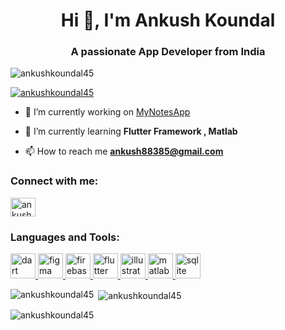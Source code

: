 <h1 align="center">Hi 👋, I'm Ankush Koundal</h1>
<h3 align="center">A passionate App Developer from India</h3>

<p align="left"> <img src="https://komarev.com/ghpvc/?username=ankushkoundal45&label=Profile%20views&color=0e75b6&style=flat" alt="ankushkoundal45" /> </p>

<p align="left"> <a href="https://github.com/ryo-ma/github-profile-trophy"><img src="https://github-profile-trophy.vercel.app/?username=ankushkoundal45" alt="ankushkoundal45" /></a> </p>

- 🔭 I’m currently working on [MyNotesApp](https://github.com/AnkushKoundal45/mynotesapp)

- 🌱 I’m currently learning **Flutter Framework , Matlab**

- 📫 How to reach me **ankush88385@gmail.com**



<h3 align="left">Connect with me:</h3>
<p align="left">
<a href="https://linkedin.com/in/ankush-koundal-9989171b2" target="blank"><img align="center" src="https://raw.githubusercontent.com/rahuldkjain/github-profile-readme-generator/master/src/images/icons/Social/linked-in-alt.svg" alt="ankush-koundal-9989171b2" height="30" width="40" /></a>
</p>

<h3 align="left">Languages and Tools:</h3>
<p align="left"> <a href="https://dart.dev" target="_blank" rel="noreferrer"> <img src="https://www.vectorlogo.zone/logos/dartlang/dartlang-icon.svg" alt="dart" width="40" height="40"/> </a> <a href="https://www.figma.com/" target="_blank" rel="noreferrer"> <img src="https://www.vectorlogo.zone/logos/figma/figma-icon.svg" alt="figma" width="40" height="40"/> </a> <a href="https://firebase.google.com/" target="_blank" rel="noreferrer"> <img src="https://www.vectorlogo.zone/logos/firebase/firebase-icon.svg" alt="firebase" width="40" height="40"/> </a> <a href="https://flutter.dev" target="_blank" rel="noreferrer"> <img src="https://www.vectorlogo.zone/logos/flutterio/flutterio-icon.svg" alt="flutter" width="40" height="40"/> </a> <a href="https://www.adobe.com/in/products/illustrator.html" target="_blank" rel="noreferrer"> <img src="https://www.vectorlogo.zone/logos/adobe_illustrator/adobe_illustrator-icon.svg" alt="illustrator" width="40" height="40"/> </a> <a href="https://www.mathworks.com/" target="_blank" rel="noreferrer"> <img src="https://upload.wikimedia.org/wikipedia/commons/2/21/Matlab_Logo.png" alt="matlab" width="40" height="40"/> </a> <a href="https://www.sqlite.org/" target="_blank" rel="noreferrer"> <img src="https://www.vectorlogo.zone/logos/sqlite/sqlite-icon.svg" alt="sqlite" width="40" height="40"/> </a> </p>

<p><img align="left" src="https://github-readme-stats.vercel.app/api/top-langs?username=ankushkoundal45&show_icons=true&locale=en&layout=compact" alt="ankushkoundal45" /></p>

<p>&nbsp;<img align="center" src="https://github-readme-stats.vercel.app/api?username=ankushkoundal45&show_icons=true&locale=en" alt="ankushkoundal45" /></p>

<p><img align="center" src="https://github-readme-streak-stats.herokuapp.com/?user=ankushkoundal45&" alt="ankushkoundal45" /></p>
